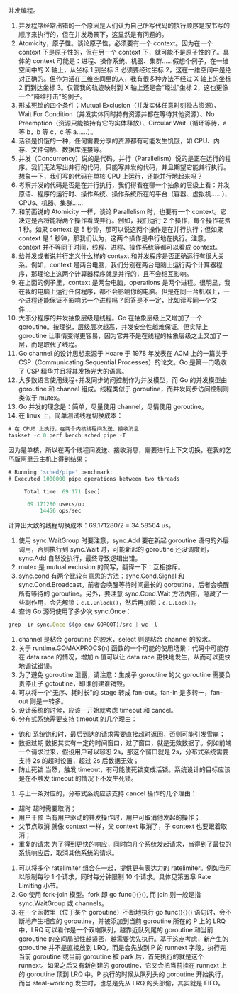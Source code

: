 并发编程。

1. 并发程序经常出错的一个原因是人们认为自己所写代码的执行顺序是按书写的顺序来执行的，但在并发场景下，这显然是有问题的。
2. Atomicity，原子性。谈论原子性，必须要有一个 context。因为在一个 context 下是原子性的，但在另一个 context 下，就可能不是原子性的了。具体的 context 可能是：进程、操作系统、机器、集群……假想个例子，在一维空间中的 X 轴上，从坐标 1 到坐标 3 必须要经过坐标 2，这在一维空间中是绝对正确的。但作为活在三维空间里的人，我有很多种办法不经过 X 轴上的坐标 2 而到达坐标 3。仅管我的轨迹映射到 X 轴上还是会“经过”坐标 2，这也更像一个“降维打击”的例子。
3. 形成死锁的四个条件：Mutual Exclusion（并发实体任意时刻独占资源）、Wait For Condition（并发实体同时持有资源并都在等待其他资源）、No Preemption（资源只能被持有它的实体释放）、Circular Wait（循环等待，a 等 b，b 等 c，c 等 a……）。
4. 活锁是饥饿的一种，任何需要分享的资源都有可能发生饥饿，如 CPU、内存、文件句柄、数据库连接等。
5. 并发（Concurrency）说的是代码，并行（Parallelism）说的是正在运行的程序。我们无法写出并行的代码，只能写并发的代码，并且期望它能并行执行。想象一下，我们写的代码在单核 CPU 上运行，还能并行地起来吗？
6. 考察并发的代码是否是在并行执行，我们得看在哪一个抽象的层级上看：并发原语、程序的运行时、操作系统、操作系统所在的平台（容器、虚拟机……）、CPUs、机器、集群……
7. 和前面说的 Atomicity 一样，谈论 Parallelism 时，也要有一个 context。它决定是否将能将两个操作看成并行。例如，我们运行 2 个操作，每个操作花费 1 秒。如果 context 是 5 秒钟，那可以说这两个操作是在并行执行；但如果 context 是 1 秒钟，那我们认为，这两个操作是串行地在执行。注意，context 并不等同于时间，线程、进程、操作系统等都可以看成 context。
8. 给并发或者说并行定义什么样的 context 和并发程序是否正确运行有很大关系。例如，context 是两台电脑，我们分别在两台电脑上运行两个计算器程序，那理论上这两个计算器程序就是并行的，且不会相互影响。
9. 在上面的例子里，context 是两台电脑，operations 是两个进程。很明显，我在我的电脑上运行任何程序，都不会影响你的电脑。但是在同一台机器上，一个进程还能保证不影响另一个进程吗？回答是不一定，比如读写同一个文件……
10. 大部分程序的并发抽象层级是线程。Go 在抽象层级上又增加了一个 goroutine。按理说，层级层次越高，并发安全性越难保证。但实际上 goroutine 让事情变得更容易，因为它并不是在线程的抽象层级之上又加了一层，而是取代了线程。
11. Go channel 的设计思想来源于 Hoare 于 1978 年发表在 ACM 上的一篇关于 CSP（Communicating Sequential Processes）的论文。Go 是第一门吸收了 CSP 精华并且将其发扬光大的语言。
12. 大多数语言使用线程+并发同步访问控制作为并发模型，而 Go 的并发模型由 goroutine 和 channel 组成。线程类似于 goroutine，而并发同步访问控制则类似于 mutex。
13. Go 并发的理念是：简单，尽量使用 channel，尽情使用 goroutine。
14. 在 linux 上，简单测试线程切换成本：

```javascript
# 在 CPU0 上执行，在两个内核线程间发送、接收消息
taskset -c 0 perf bench sched pipe -T
```

因为是单核，所以在两个线程间发送、接收消息，需要进行上下文切换。在我的乞丐版阿里云主机上得到结果：

```javascript
# Running 'sched/pipe' benchmark:
# Executed 1000000 pipe operations between two threads

     Total time: 69.171 [sec]

      69.171280 usecs/op
          14456 ops/sec
```

计算出大致的线程切换成本：69.171280/2 = 34.58564 us。

1. 使用 sync.WaitGroup 时要注意，sync.Add 要在新起 goroutine 语句的外层调用，否则执行到 sync.Wait 时，可能新起的 goroutine 还没调度到，sync.Add 自然没执行，最终导致逻辑出错。
2. mutex 是 mutual exclusion 的简写，翻译一下：互相排斥。
3. sync.cond 有两个比较有意思的方法：sync.Cond.Signal 和 sync.Cond.Broadcast。前者会唤醒等待时间最长的 goroutine，后者会唤醒所有等待的 goroutine。另外，要注意 sync.Cond.Wait 方法内部，隐藏了一些副作用，会先解锁：`c.L.Unlock()`，然后再加锁：`c.L.Lock()`。
4. 查询 Go 源码使用了多少次 sync.Once：

```javascript
grep -ir sync.Once $(go env GOROOT)/src | wc -l
```

1. channel 是粘合 goroutine 的胶水，select 则是粘合 channel 的胶水。
2. 关于 runtime.GOMAXPROCS(n) 函数的一个可能的使用场景：代码中可能存在 data race 的情况，增加 n 值可以让 data race 更快地发生，从而可以更快地调试错误。
3. 为了避免 goroutine 泄露，请注意：生成子 goroutine 的父 goroutine 需要负责停止子 gotoutine，即谁创建谁销毁。
4. 可以将一个“无序、耗时长”的 stage 转成 fan-out。fan-in 是多转一，fan-out 则是一转多。
5. 设计系统的时候，应该一开始就考虑 timeout 和 cancel。
6. 分布式系统需要支持 timeout 的几个理由：

- 饱和 系统饱和时，最后到达的请求需要直接超时返回，否则可能引发雪崩；
- 数据过期 数据其实有一定的时间窗口，过了窗口，就是无效数据了。例如前端一个请求过来，假设用户可以容忍 2s，那这个窗口就是 2s，分布式系统需要支持 2s 的超时设置，超过 2s 后数据无效；
- 防止死锁 当然，触发 timeout，有可能使死锁变成活锁。系统设计的目标应该是在不触发 timeout 的情况下不发生死锁。

1. 与上一条对应的，分布式系统应该支持 cancel 操作的几个理由：

- 超时 超时需要取消；
- 用户干预 当有用户驱动的并发操作时，用户可取消他发起的操作；
- 父节点取消 就像 context 一样，父 context 取消了，子 context 也要跟着取消；
- 重复的请求 为了得到更快的响应，同时向几个系统发起请求，当得到了最快的系统响应后，取消其他系统的请求。

1. 可以将多个 ratelimiter 组合在一起，提供更有表达力的 ratelimiter。例如我可以限制每秒 1 个请求，同时每分钟限制 10 个请求。具体见第五章 Rate Limiting 小节。
2. Go 使用 fork-join 模型。fork 即 go func(){}(), 而 join 则一般是指 sync.WaitGroup 或 channels。
3. 在一个函数里（位于某个 goroutine）不断地执行 go func(){}() 语句时，会不断地产生相应的 goroutine，并被添加到当前 goroutine 所在的 P 上的 LRQ 中，LRQ 可以看作是一个双端队列，越靠近队列尾的 goroutine 和当前 goroutine 的空间局部性越紧密，越需要优先执行。基于这点考虑，新产生的 goroutine 并不是直接放到 LRQ，而是会先放到 P 的 runnext 字段，执行完当前 goroutine 或当前 goroutine 被 park 后，首先执行的就是这个 runnext。如果之后又有新创建的 goroutine，它又会把当前挂在 runnext 上的 goroutine 顶到 LRQ 中。P 执行的时候从队列头的 goroutine 开始执行，而当 steal-working 发生时，也总是先从 LRQ 的头部偷，其实就是 FIFO。